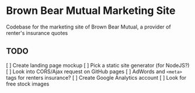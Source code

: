 # Brown Bear Mutual Marketing Site
Codebase for the marketing site of Brown Bear Mutual, a provider of renter's insurance quotes

## TODO
[ ] Create landing page mockup
[ ] Pick a static site generator (for NodeJS?)
[ ] Look into CORS/Ajax request on GitHub pages
[ ] AdWords and `<meta>` tags for renters insurance?
[ ] Create Google Analytics account
[ ] Look for free stock images
